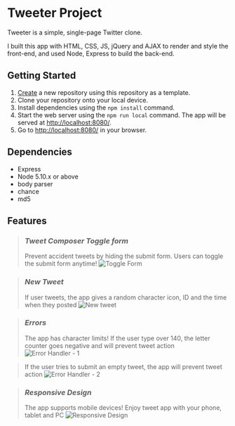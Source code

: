 # Tweeter Project

Tweeter is a simple, single-page Twitter clone.

I built this app with HTML, CSS, JS, jQuery and AJAX to render and style the front-end, and used Node, Express to build the back-end.

## Getting Started

1. [Create](https://docs.github.com/en/repositories/creating-and-managing-repositories/creating-a-repository-from-a-template) a new repository using this repository as a template.
2. Clone your repository onto your local device.
3. Install dependencies using the `npm install` command.
3. Start the web server using the `npm run local` command. The app will be served at <http://localhost:8080/>.
4. Go to <http://localhost:8080/> in your browser.

## Dependencies

- Express
- Node 5.10.x or above
- body parser
- chance
- md5

## Features

> ### *Tweet Composer Toggle form*
> Prevent accident tweets by hiding the submit form. Users can toggle the submit form anytime!
![Toggle Form](https://user-images.githubusercontent.com/85023116/147876803-072aa5b5-b0be-4a07-9ef1-55763bbc3aaa.gif)

> ### *New Tweet*
> If user tweets, the app gives a random character icon, ID and the time when they posted
![New tweet](https://user-images.githubusercontent.com/85023116/148654924-9cd1eb47-6c1b-4ae5-994a-f22d68b18056.gif)

> ### *Errors*
> The app has character limits! If the user type over 140, the letter counter goes negative and will prevent tweet action
![Error Handler - 1](https://user-images.githubusercontent.com/85023116/147877286-bc1e133f-f94d-4438-a99e-87ea9798e5d0.gif)

> If the user tries to submit an empty tweet, the app will prevent tweet action
![Error Handler - 2](https://user-images.githubusercontent.com/85023116/147877304-ccfc0616-fb87-4caa-acb4-3ee6ac45e39b.gif)

> ### *Responsive Design*
> The app supports mobile devices! Enjoy tweet app with your phone, tablet and PC
![Responsive Design](https://user-images.githubusercontent.com/85023116/147877340-66069ea1-bb08-46ef-bce8-158b971f0e42.gif)
